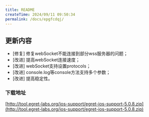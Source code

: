 ```yaml
---
title: README
createTime: 2024/09/11 09:50:34
permalink: /docs/epgfcdqj/
---
```

## 更新内容

* [修复] 修复webSocket不能连接到部分wss服务器的问题；
* [改进] 提高webSocket连接速度；
* [改进] webSocket支持设置protocols；
* [改进] console.log等console方法支持多个参数；
* [改进] 提高稳定性。

### 下载地址

[http://tool.egret-labs.org/ios-support/egret-ios-support-5.0.8.zip](http://tool.egret-labs.org/ios-support/egret-ios-support-5.0.8.zip)